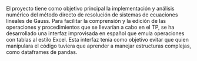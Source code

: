 El proyecto tiene como objetivo principal la implementación y análisis numérico del método directo de resolución de sistemas de ecuaciones lineales de Gauss.
Para facilitar la comprensión y la edición de las operaciones y procedimientos que se llevarían a cabo en el TP, se ha desarrollado una interfaz improvisada en español que emula operaciones con tablas al estilo Excel. Esta interfaz tenía como objetivo evitar que quien manipulara el código tuviera que aprender a manejar estructuras complejas, como dataframes de pandas.

